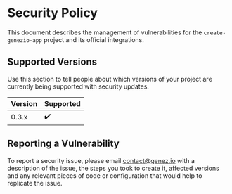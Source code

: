 # Security Policy

This document describes the management of vulnerabilities for the `create-genezio-app` project and its official integrations.

## Supported Versions

Use this section to tell people about which versions of your project are
currently being supported with security updates.

| Version | Supported          |
| ------- | ------------------ |
| 0.3.x   | :heavy_check_mark: |

## Reporting a Vulnerability

To report a security issue, please email contact@genez.io with a description of the issue,
the steps you took to create it, affected versions and any relevant pieces of code or configuration that would help to replicate the issue.
